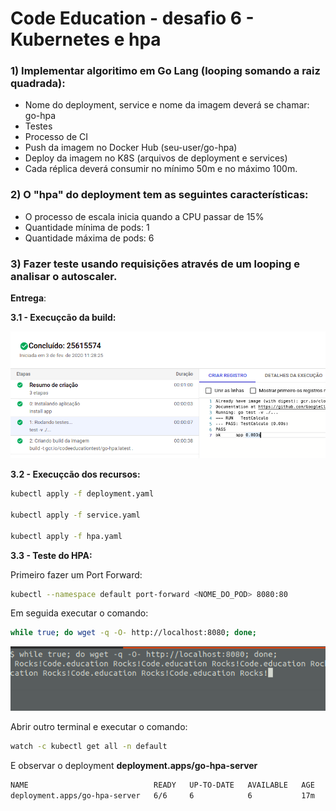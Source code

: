 # Code Education - desafio 6 - Kubernetes e hpa

### 1) Implementar algoritimo em Go Lang (looping somando a raiz quadrada):

+ Nome do deployment, service e nome da imagem deverá se chamar: go-hpa
+ Testes
+ Processo de CI
+ Push da imagem no Docker Hub (seu-user/go-hpa)
+ Deploy da imagem no K8S (arquivos de deployment e services)
+ Cada réplica deverá consumir no mínimo 50m e no máximo 100m.

### 2) O "hpa" do deployment tem as seguintes características:

+ O processo de escala inicia quando a CPU passar de 15%
+ Quantidade mínima de pods: 1
+ Quantidade máxima de pods: 6

### 3) Fazer teste usando requisições através de um looping e analisar o autoscaler.

**Entrega**:

**3.1 - Execuçcão da build:**

![Build](./cloud_build_hpa.png )

**3.2 - Execuçcão dos recursos:**

```sh
kubectl apply -f deployment.yaml

kubectl apply -f service.yaml

kubectl apply -f hpa.yaml
```
**3.3 - Teste do HPA:**

Primeiro fazer um Port Forward: 

```sh
kubectl --namespace default port-forward <NOME_DO_POD> 8080:80
```

Em seguida executar o comando:

```sh
while true; do wget -q -O- http://localhost:8080; done;
```
![test](./test.png )


Abrir outro terminal e executar o comando:
```sh
watch -c kubectl get all -n default
```

E observar o deployment **deployment.apps/go-hpa-server** 

```sh
NAME                            READY   UP-TO-DATE   AVAILABLE   AGE
deployment.apps/go-hpa-server   6/6     6            6           17m
```

